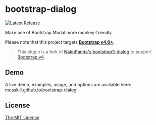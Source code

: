 bootstrap-dialog
================

[![Latest Release][badge-version]][latest-release]

Make use of Bootstrap Modal more monkey-friendly.

Please note that this project targets **[Bootstrap v4.0+][bootstrap-docs]**.

> This plugin is a fork of [NakuPanda's bootstrap3-dialog][nakupanda-bs-dialog] to support [Bootstrap v4][bootstrap-docs].

## Demo

A live demo, examples, usage, and options are available here: [mcaskill.github.io/bootstrap-dialog][gh-pages]

## License

[The MIT License](LICENSE.md)

[gh-pages]:             https://mcaskill.github.io/bootstrap-dialog/

[bootstrap-docs]:       https://getbootstrap.com/docs/4.3/
[nakupanda-bs-dialog]:  https://github.com/nakupanda/bootstrap3-dialog
[latest-release]:       https://github.com/mcaskill/bootstrap-dialog/releases/latest
[badge-version]:        https://img.shields.io/github/release/mcaskill/bootstrap-dialog.svg
